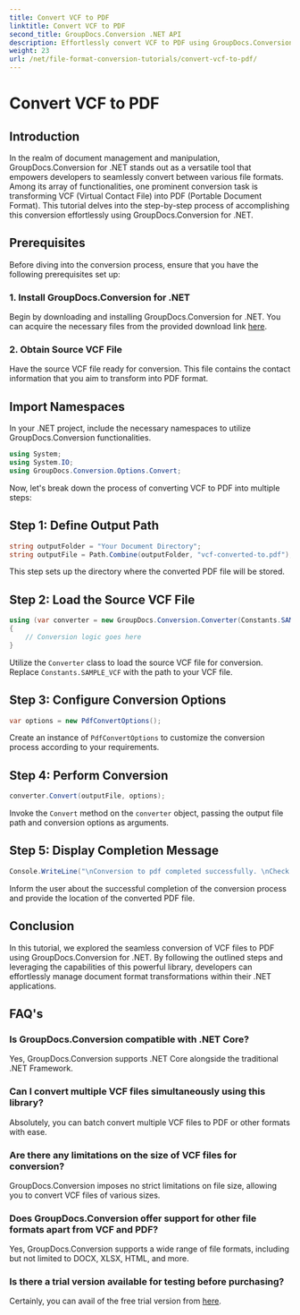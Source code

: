 ```yaml
---
title: Convert VCF to PDF
linktitle: Convert VCF to PDF
second_title: GroupDocs.Conversion .NET API
description: Effortlessly convert VCF to PDF using GroupDocs.Conversion for .NET. Simplify your document management tasks with this intuitive solution.
weight: 23
url: /net/file-format-conversion-tutorials/convert-vcf-to-pdf/
---
```


# Convert VCF to PDF

## Introduction
In the realm of document management and manipulation, GroupDocs.Conversion for .NET stands out as a versatile tool that empowers developers to seamlessly convert between various file formats. Among its array of functionalities, one prominent conversion task is transforming VCF (Virtual Contact File) into PDF (Portable Document Format). This tutorial delves into the step-by-step process of accomplishing this conversion effortlessly using GroupDocs.Conversion for .NET.
## Prerequisites
Before diving into the conversion process, ensure that you have the following prerequisites set up:
### 1. Install GroupDocs.Conversion for .NET
Begin by downloading and installing GroupDocs.Conversion for .NET. You can acquire the necessary files from the provided download link [here](https://releases.groupdocs.com/conversion/net/).
### 2. Obtain Source VCF File
Have the source VCF file ready for conversion. This file contains the contact information that you aim to transform into PDF format.

## Import Namespaces
In your .NET project, include the necessary namespaces to utilize GroupDocs.Conversion functionalities.

```csharp
using System;
using System.IO;
using GroupDocs.Conversion.Options.Convert;
```

Now, let's break down the process of converting VCF to PDF into multiple steps:
## Step 1: Define Output Path
```csharp
string outputFolder = "Your Document Directory";
string outputFile = Path.Combine(outputFolder, "vcf-converted-to.pdf");
```
This step sets up the directory where the converted PDF file will be stored.
## Step 2: Load the Source VCF File
```csharp
using (var converter = new GroupDocs.Conversion.Converter(Constants.SAMPLE_VCF))
{
    // Conversion logic goes here
}
```
Utilize the `Converter` class to load the source VCF file for conversion. Replace `Constants.SAMPLE_VCF` with the path to your VCF file.
## Step 3: Configure Conversion Options
```csharp
var options = new PdfConvertOptions();
```
Create an instance of `PdfConvertOptions` to customize the conversion process according to your requirements.
## Step 4: Perform Conversion
```csharp
converter.Convert(outputFile, options);
```
Invoke the `Convert` method on the `converter` object, passing the output file path and conversion options as arguments.
## Step 5: Display Completion Message
```csharp
Console.WriteLine("\nConversion to pdf completed successfully. \nCheck output in {0}", outputFolder);
```
Inform the user about the successful completion of the conversion process and provide the location of the converted PDF file.

## Conclusion
In this tutorial, we explored the seamless conversion of VCF files to PDF using GroupDocs.Conversion for .NET. By following the outlined steps and leveraging the capabilities of this powerful library, developers can effortlessly manage document format transformations within their .NET applications.
## FAQ's
### Is GroupDocs.Conversion compatible with .NET Core?
Yes, GroupDocs.Conversion supports .NET Core alongside the traditional .NET Framework.
### Can I convert multiple VCF files simultaneously using this library?
Absolutely, you can batch convert multiple VCF files to PDF or other formats with ease.
### Are there any limitations on the size of VCF files for conversion?
GroupDocs.Conversion imposes no strict limitations on file size, allowing you to convert VCF files of various sizes.
### Does GroupDocs.Conversion offer support for other file formats apart from VCF and PDF?
Yes, GroupDocs.Conversion supports a wide range of file formats, including but not limited to DOCX, XLSX, HTML, and more.
### Is there a trial version available for testing before purchasing?
Certainly, you can avail of the free trial version from [here](https://releases.groupdocs.com/).
